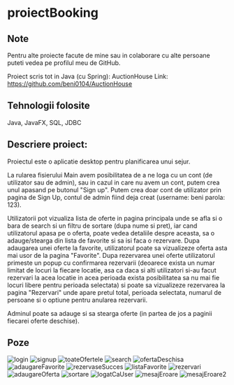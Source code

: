 # proiectBooking
## Note
Pentru alte proiecte facute de mine sau in colaborare cu alte persoane puteti vedea pe profilul meu de GitHub.

Proiect scris tot in Java (cu Spring):
AuctionHouse
Link: https://github.com/beni0104/AuctionHouse

## Tehnologii folosite
Java, JavaFX, SQL, JDBC


## Descriere proiect:
  Proiectul este o aplicatie desktop pentru planificarea unui sejur.
  
  La rularea fisierului Main avem posibilitatea de a ne loga cu un cont (de utilizator sau de admin), sau in cazul in care nu avem un cont, putem crea unul apasand pe butonul "Sign up". Putem crea doar cont de utilizator prin pagina de Sign Up, contul de admin fiind deja creat (username: beni parola: 123).
  
  Utilizatorii pot vizualiza lista de oferte in pagina principala unde se afla si o bara de search si un filtru de sortare (dupa nume si pret), iar cand utilizatorul apasa pe o oferta, poate vedea detaliile despre aceasta, sa o adauge/stearga din lista de favorite si sa isi faca o rezervare.
  Dupa adaugarea unei oferte la favorite, utilizatorul poate sa vizualizeze oferta asta mai usor de la pagina "Favorite".
  Dupa rezervarea unei oferte utilizatorul primeste un popup cu confirmarea rezervarii (deoarece exista un numar limitat de locuri la fiecare locatie, asa ca daca si alti utilizatori si-au facut rezervari la acea locatie in acea perioada exista posibilitatea sa nu mai fie locuri libere pentru perioada selectata) si poate sa vizualizeze rezervarea la pagina "Rezervari" unde apare pretul total, perioada selectata, numarul de persoane si o optiune pentru anularea rezervarii.
  
  Adminul poate sa adauge si sa stearga oferte (in partea de jos a paginii fiecarei oferte deschise).

## Poze

![login](https://github.com/beni0104/proiect_pi/assets/105773450/cadedbd2-413b-430d-99a2-685dac07f6de)
![signup](https://github.com/beni0104/proiect_pi/assets/105773450/f9cd7215-6c5e-47b8-9af1-e44dc826f070)
![toateOfertele](https://github.com/beni0104/proiect_pi/assets/105773450/13add21a-46fd-442c-8864-1751eaa49cd5)
![search](https://github.com/beni0104/proiect_pi/assets/105773450/a046bab3-a2fd-4314-830a-fd44810e9566)
![ofertaDeschisa](https://github.com/beni0104/proiect_pi/assets/105773450/47ede6ee-ebdb-4f44-9c45-b4ae5e6d4571)
![adaugareFavorite](https://github.com/beni0104/proiect_pi/assets/105773450/32f41a4f-349a-4886-9df4-040dc1249a73)
![rezervaseSucces](https://github.com/beni0104/proiect_pi/assets/105773450/ab527f36-535f-40c8-abb3-7108cbd5458c)
![listaFavorite](https://github.com/beni0104/proiect_pi/assets/105773450/85099f2d-4b4f-4df5-9181-9dfe266f0d2a)
![rezervari](https://github.com/beni0104/proiect_pi/assets/105773450/43933dba-9a11-4fd4-8818-73a2ec7ae160)
![adaugareOferta](https://github.com/beni0104/proiect_pi/assets/105773450/6e76628a-373c-4ea3-ac86-3d43708396df)
![sortare](https://github.com/beni0104/proiect_pi/assets/105773450/0bb03531-b2b7-4c39-b6bc-6817de6d4b87)
![logatCaUser](https://github.com/beni0104/proiect_pi/assets/105773450/4afc2ca5-52b1-4b70-aab1-0ca3c1939b12)
![mesajEroare](https://github.com/beni0104/proiect_pi/assets/105773450/0dac5f87-66e9-4d51-909f-080254170127)
![mesajEroare2](https://github.com/beni0104/proiect_pi/assets/105773450/ca6634d5-9755-4a2c-b1cb-aa609f1f243d)
